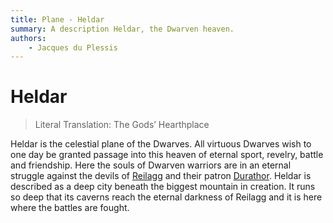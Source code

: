 ```yaml
---
title: Plane - Heldar
summary: A description Heldar, the Dwarven heaven.
authors:
    - Jacques du Plessis
---
```

# Heldar

> Literal Translation: The Gods’ Hearthplace

Heldar is the celestial plane of the Dwarves.  All virtuous Dwarves wish to one day be granted passage into this heaven of eternal sport, revelry, battle and friendship.  Here the souls of Dwarven warriors are in an eternal struggle against the devils of [Reilagg](../reilagg) and their patron [Durathor](../../../religion/deities/erigrim#durathor).  Heldar is described as a deep city beneath the biggest mountain in creation.  It runs so deep that its caverns reach the eternal darkness of Reilagg and it is here where the battles are fought.
